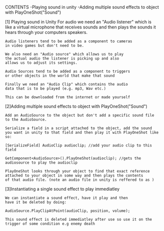 CONTENTS
    -Playing sound in unity
    -Adding multiple sound effects to object with PlayOneShot("Sound")
    
[1] Playing sound in Unity
    For audio we need an "Audio listener" which is like a 
    virtual microphone that receives sounds and then plays
    the sounds it hears through your computers speakers.

    Audio listeners tend to be added as a component to cameras 
    in video games but don't need to be.

    We also need an "Audio source" which allows us to play
    the actual audio the listener is picking up and also
    allows us to adjust its settings.

    Audio Sources tend to be added as a component to triggers
    or other objects in the world that make that sound

    Finally we need an "Audio Clip" which contains the audio
    data that is to be played (e.g. mp3, Wav etc.)

    This can be downloaded from the internet or made yourself

[2]Adding multiple sound effects to object with PlayOneShot("Sound")

    Add an AudioSource to the object but don't add a specific sound file
    to the AudioSource.
    
    Serialize a field in a script attached to the object, add the sound 
    you want in unity to that field and then play it with PlayOneShot like so:

    [SerializeField] AudioClip audioclip; //add your audio clip to this field

    GetComponent<AudioSource>().PlayOneShot(audioclip); //gets the audiosource to play the audioclip

    PlayOneShot looks through your object to find that exact reference
    attached to your object in some way and then plays the contents
    of that audio file. (note an audio file in unity is reffered to as )

[3]Instantiating a single sound effect to play immediatley

    We can instantiate a sound effect, have it play and then
    have it be deleted by doing:

    AudioSource.PlayClipAtPoint(audioClip, position, volume);

    This sound effect is deleted immediatley after use so use it on the trigger of some condition e.g enemy death